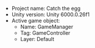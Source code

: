 <!-- UNITY CODE ASSIST INSTRUCTIONS START -->
- Project name: Catch the egg
- Unity version: Unity 6000.0.26f1
- Active game object:
  - Name: GameManager
  - Tag: GameController
  - Layer: Default
<!-- UNITY CODE ASSIST INSTRUCTIONS END -->